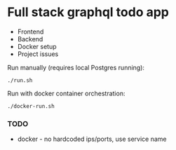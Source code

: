 # Full stack graphql todo app

- Frontend
- Backend
- Docker setup
- Project issues

Run manually (requires local Postgres running):

    ./run.sh

Run with docker container orchestration:

    ./docker-run.sh

### TODO
- docker - no hardcoded ips/ports, use service name
